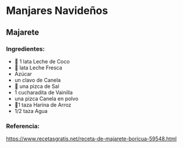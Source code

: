# Manjares Navideños
## Majarete
### Ingredientes:
- 🥛 1 lata Leche de Coco
- 🥛 lata Leche Fresca
- Azúcar
- un clavo de Canela
- 🧂 una pizca de Sal
- 1 cucharadita de Vainilla
- una pizca Canela en polvo
- 🍚1 taza Harina de Arroz
- 1/2 taza Agua
### Referencia:
https://www.recetasgratis.net/receta-de-majarete-boricua-59548.html
